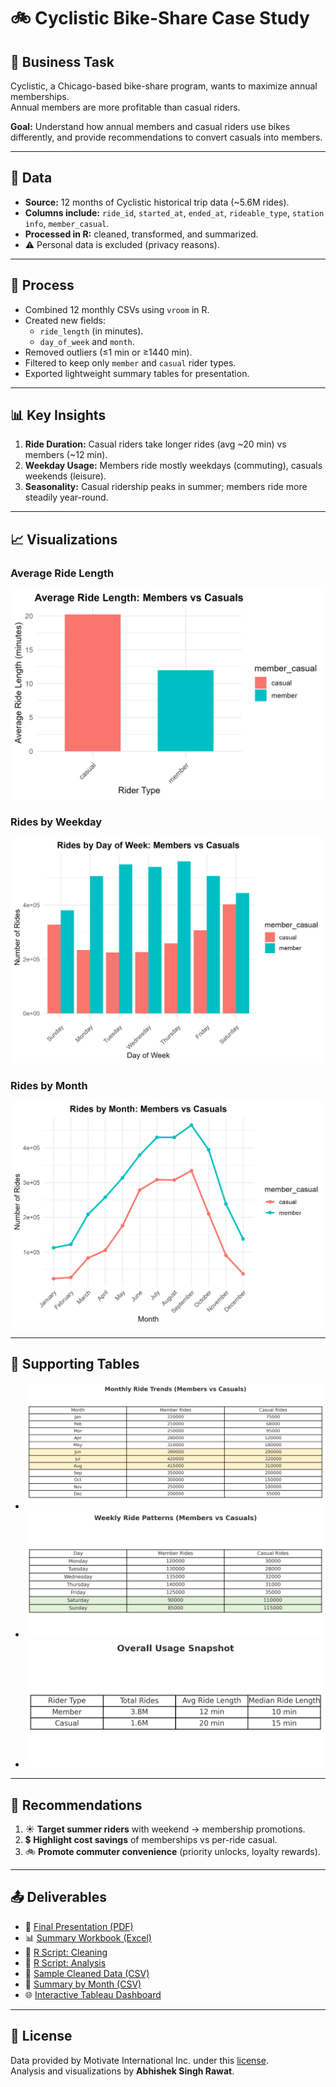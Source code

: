 # 🚲 Cyclistic Bike-Share Case Study

## 📌 Business Task
Cyclistic, a Chicago-based bike-share program, wants to maximize annual memberships.  
Annual members are more profitable than casual riders.  

**Goal:** Understand how annual members and casual riders use bikes differently, and provide recommendations to convert casuals into members.

---

## 📂 Data
- **Source:** 12 months of Cyclistic historical trip data (~5.6M rides).  
- **Columns include:** `ride_id`, `started_at`, `ended_at`, `rideable_type`, `station info`, `member_casual`.  
- **Processed in R:** cleaned, transformed, and summarized.  
- ⚠️ Personal data is excluded (privacy reasons).  

---

## 🧹 Process
- Combined 12 monthly CSVs using `vroom` in R.  
- Created new fields:  
  - `ride_length` (in minutes).  
  - `day_of_week` and `month`.  
- Removed outliers (≤1 min or ≥1440 min).  
- Filtered to keep only `member` and `casual` rider types.  
- Exported lightweight summary tables for presentation.  

---

## 📊 Key Insights
1. **Ride Duration:** Casual riders take longer rides (avg ~20 min) vs members (~12 min).  
2. **Weekday Usage:** Members ride mostly weekdays (commuting), casuals weekends (leisure).  
3. **Seasonality:** Casual ridership peaks in summer; members ride more steadily year-round.  

---

## 📈 Visualizations
### Average Ride Length
![Average Ride Length](outputs/avg_ride_length.png)

### Rides by Weekday
![Rides by Weekday](outputs/rides_by_weekday.png)

### Rides by Month
![Rides by Month](outputs/rides_by_month.png)

---

## 📑 Supporting Tables
- ![Monthly Trends](outputs/summary_month_table.png)  
- ![Weekly Trends](outputs/summary_weekday_table.png)  
- ![Overall Snapshot](outputs/summary_overall_table.png)  

---

## 🎯 Recommendations
1. ☀️ **Target summer riders** with weekend → membership promotions.  
2. 💲 **Highlight cost savings** of memberships vs per-ride casual.  
3. 🚲 **Promote commuter convenience** (priority unlocks, loyalty rewards).  

---

## 📤 Deliverables
- 📑 [Final Presentation (PDF)](presentation/Cyclistic_BikeShare_Presentation.pdf)  
- 📊 [Summary Workbook (Excel)](outputs/cyclistic_summary.xlsx)  
- 📜 [R Script: Cleaning](scripts/01_cleaning.R)  
- 📜 [R Script: Analysis](scripts/02_analysis.R)  
- 📄 [Sample Cleaned Data (CSV)](outputs/sample_cleaned_data.csv)  
- 📄 [Summary by Month (CSV)](outputs/summary_by_month.csv)  
- 🌐 [Interactive Tableau Dashboard](https://public.tableau.com/views/CyclisticBike-ShareCaseStudyMembersvsCasuals/Dashboard1)

---

## 🔗 License
Data provided by Motivate International Inc. under this [license](https://divvybikes.com/data-license-agreement).  
Analysis and visualizations by **Abhishek Singh Rawat**.  
